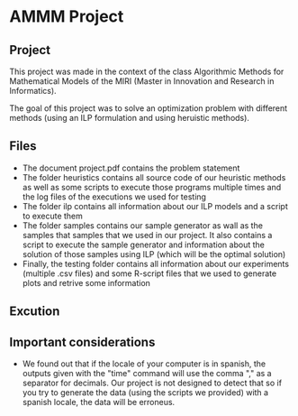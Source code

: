 # AMMM Project

## Project

This project was made in the context of the class Algorithmic Methods for Mathematical Models of the MIRI (Master in Innovation and Research in Informatics).

The goal of this project was to solve an optimization problem with different methods (using an ILP formulation and using heruistic methods). 


## Files

- The document project.pdf contains the problem statement
- The folder heuristics contains all source code of our heuristic methods as well as some scripts to execute those programs multiple times and the log files of the executions we used for testing
- The folder ilp contains all information about our ILP models and a script to execute them
- The folder samples contains our sample generator as wall as the samples that samples that we used in our project. It also contains a script to execute the sample generator and information about the solution of those samples using ILP (which will be the optimal solution)
- Finally, the testing folder contains all information about our experiments (multiple .csv files) and some R-script files that we used to generate plots and retrive some information

## Excution

## Important considerations

- We found out that if the locale of your computer is in spanish, the outputs given with the "time" command will use the comma "," as a separator for decimals. Our project is not designed to detect that so if you try to generate the data (using the scripts we provided) with a spanish locale, the data will be erroneus. 
